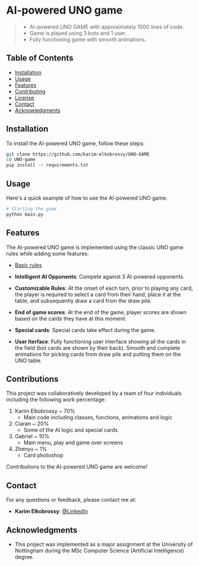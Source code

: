 
# AI-powered UNO game

> * AI-powered UNO GAME with approximately 1000 lines of code.
> * Game is played using 3 bots and 1 user.
> * Fully functioning game with smooth animations.

## Table of Contents

- [Installation](#installation)
- [Usage](#usage)
- [Features](#features)
- [Contributing](#contributing)
- [License](#license)
- [Contact](#contact)
- [Acknowledgments](#acknowledgments)

## Installation

To install the AI-powered UNO game, follow these steps:

```bash
git clone https://github.com/karim-elkobrossy/UNO-GAME
cd UNO-game
pip install -r requirements.txt
```

## Usage

Here's a quick example of how to use the AI-powered UNO game:

```bash
# Starting the game
python main.py
```

## Features

The AI-powered UNO game is implemented using the classic UNO game rules while adding some features:
- [Basic rules](https://www.unorules.org/)

- **Intelligent AI Opponents**: Compete against 3 AI-powered opponents.
- **Customizable Rules**: At the onset of each turn, prior to playing any card, the player is required to select a card from their hand, place it at the table, and subsequently draw a card from the draw pile.
- **End of game scores**: At the end of the game, player scores are shown based on the cards they have at this moment.
- **Special cards**: Special cards take effect during the game.
- **User Iterface**: Fully functioning user interface showing all the cards in the field (bot cards are shown by their back). Smooth and complete animations for picking cards from draw pile and putting them on the UNO table.


## Contributions
This project was collaboratively developed by a team of four individuals including the following work percentage:
1) Karim Elkobrossy ~ 70%
    - Main code including classes, functions, animations and logic
2) Ciaran ~ 20%
    - Some of the AI logic and special cards
3) Gabriel ~ 10%
    - Main menu, play and game over screens
4) Zhenyu ~ 1%
    - Card photoshop

Contributions to the AI-powered UNO game are welcome!

## Contact

For any questions or feedback, please contact me at:

- **Karim Elkobrossy**: [@LinkedIn](https://www.linkedin.com/in/karim-elkobrossy)

## Acknowledgments

- This project was implemented as a major assignment at the University of Nottingham during the MSc Computer Science (Artificial Intelligence) degree.
